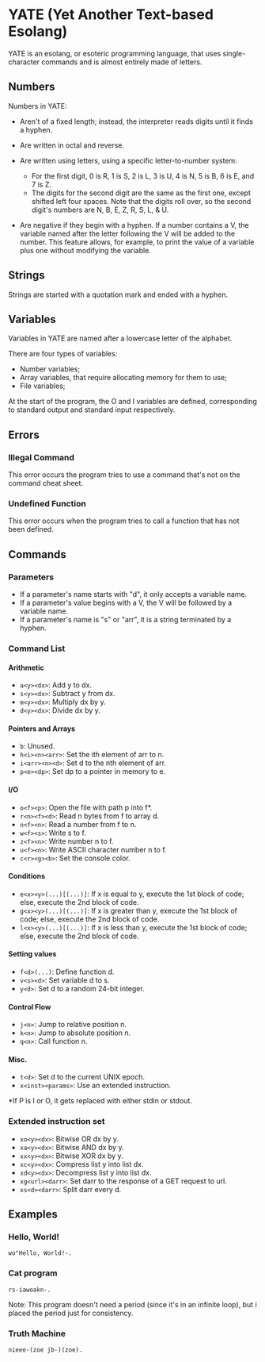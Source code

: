 # YATE (Yet Another Text-based Esolang)

YATE is an esolang, or esoteric programming language, that uses single-character commands and is almost entirely made of letters.

## Numbers
Numbers in YATE:

- Aren't of a fixed length; instead, the interpreter reads digits until it finds a hyphen.
- Are written in octal and reverse.
- Are written using letters, using a specific letter-to-number system:

	- For the first digit, 0 is R, 1 is S, 2 is L, 3 is U, 4 is N, 5 is B, 6 is E, and 7 is Z.
	- The digits for the second digit are the same as the first one, except shifted left four spaces. Note that the digits roll over, so the second digit's numbers are N, B, E, Z, R, S, L, & U.
- Are negative if they begin with a hyphen.
If a number contains a V, the variable named after the letter following the V will be added to the number. This feature allows, for example, to print the value of a variable plus one without modifying the variable.

## Strings
Strings are started with a quotation mark and ended with a hyphen. 

## Variables
Variables in YATE are named after a lowercase letter of the alphabet.

There are four types of variables:

- Number variables;
- Array variables, that require allocating memory for them to use;
- File variables;

At the start of the program, the O and I variables are defined, corresponding to standard output and standard input respectively.

## Errors
### Illegal Command
This error occurs the program tries to use a command that's not on the command cheat sheet.

### Undefined Function
This error occurs when the program tries to call a function that has not been defined.

## Commands
### Parameters

- If a parameter's name starts with "d", it only accepts a variable name.
- If a parameter's value begins with a V, the V will be followed by a variable name.
- If a parameter's name is "s" or "arr", it is a string terminated by a hyphen.

### Command List

#### Arithmetic

- `a<y><dx>`: Add y to dx.
- `s<y><dx>`: Subtract y from dx.
- `m<y><dx>`: Multiply dx by y.
- `d<y><dx>`: Divide dx by y.

#### Pointers and Arrays

- `b`: Unused.
- `h<i><n><arr>`: Set the ith element of arr to n.
- `i<arr><n><d>`: Set d to the nth element of arr.
- `p<e><dp>`: Set dp to a pointer in memory to e.

#### I/O
- `o<f><p>`: Open the file with path p into f*.
- `r<n><f><d>`: Read n bytes from f to array d.
- `n<f><n>`: Read a number from f to n.
- `w<f><s>`: Write s to f.
- `z<f><n>`: Write number n to f.
- `u<f><n>`: Write ASCII character number n to f.
- `c<r><g><b>`: Set the console color.

#### Conditions
- `e<x><y>(...)[(...)]`: If x is equal to y, execute the 1st block of code; else, execute the 2nd block of code.
- `g<x><y>(...)[(...)]`: If x is greater than y, execute the 1st block of code; else, execute the 2nd block of code.
- `l<x><y>(...)[(...)]`: If x is less than y, execute the 1st block of code; else, execute the 2nd block of code.

#### Setting values
- `f<d>(...)`: Define function d.
- `v<s><d>`: Set variable d to s.
- `y<d>`: Set d to a random 24-bit integer.

#### Control Flow
- `j<n>`: Jump to relative position n.
- `k<n>`: Jump to absolute position n.
- `q<n>`: Call function n.

#### Misc.
- `t<d>`: Set d to the current UNIX epoch.
- `x<inst><params>`: Use an extended instruction.

*If P is I or O, it gets replaced with either stdin or stdout.

### Extended instruction set

- `xo<y><dx>`: Bitwise OR dx by y.
- `xa<y><dx>`: Bitwise AND dx by y.
- `xx<y><dx>`: Bitwise XOR dx by y.
- `xc<y><dx>`: Compress list y into list dx.
- `xd<y><dx>`: Decompress list y into list dx.
- `xg<url><darr>`: Set darr to the response of a GET request to url.
- `xs<d><darr>`: Split darr every d.

## Examples

### Hello, World!

```
wo"Hello, World!-.
```

### Cat program

```
rs-iawoakn-.
```
Note: This program doesn't need a period (since it's in an infinite loop), but i placed the period just for consistency.

### Truth Machine

```
nieee-(zoe jb-)(zoe).
```

